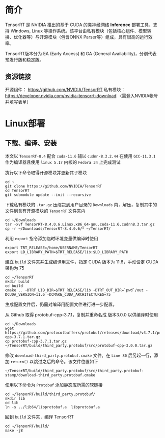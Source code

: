 
# 简介
TensorRT 是 NVIDIA 推出的基于 CUDA 的类神经网络 **Inference** 部署工具，支持 Windows, Linux 等操作系统。该平台由私有模块（包括核心组件、模型转换、优化器等）与开源模块（包含ONNX Parser等）组成，具有很高的运行效率。

TensorRT版本分为 EA (Early Access) 和 GA (General Availability)，分别代表预发行版和稳定版。

## 资源链接
开源组件： https://github.com/NVIDIA/TensorRT
私有模块： https://developer.nvidia.com/nvidia-tensorrt-download （需登入NVIDIA帐号并填写表单）

# Linux部署

## 下载、编译、安装
本文以 `TensorRT-8.4` 配合 `cuda-11.6` 辅以 `cudnn-8.3.2.44` 在使用 `GCC-11.3.1` 作为编译器且使用 `linux 5.17` 内核的 `Fedora 34` 上完成测试

执行以下命令取得开源模块并更新其子模块
```
cd ~
git clone https://github.com/NVIDIA/TensorRT
cd TensorRT
git submodule update --init --recursive
```

下载私有模块的 `.tar.gz` 压缩包到用户目录的 `Downloads` 内，解压，复制其中的文件到含有开源模块的 `TensorRT` 文件夹内
```
cd ~/Downloads
tar -xvf TensorRT-8.4.0.6.Linux.x86_64-gnu.cuda-11.6.cudnn8.3.tar.gz
cp -r ~/Downloads/TensorRT-8.4.0.6/* ~/TensorRT/
```

利用 `export` 指令添加临时环境变量供编译时使用
```
export TRT_RELEASE=/home/USERNAME/TensorRT
export LD_LIBRARY_PATH=$TRT_RELEASE/lib:$LD_LIBRARY_PATH
```

建立 `build` 文件夹并生成编译用文件，指定 CUDA 版本为 11.6，手动设定 CUDA 架构为 75
```
cd ~/TensorRT
mkdir build
cd build
cmake .. -DTRT_LIB_DIR=$TRT_RELEASE/lib -DTRT_OUT_DIR=`pwd`/out -DCUDA_VERSION=11.6 -DCMAKE_CUDA_ARCHITECTURES=75
```

生成配置文件后，仍需对编译用配置文件进行进一步配置。

从 Github 取得 protobuf-cpp-3.7.1，复制并重命名成 版本3.0.0 以供编译时使用
```
cd ~/Downloads
wget https://github.com/protocolbuffers/protobuf/releases/download/v3.7.1/protobuf-cpp-3.7.1.tar.gz
cp protobuf-cpp-3.7.1.tar.gz ~/TensorRT/build/third_party.protobuf/src/protobuf-cpp-3.0.0.tar.gz
```

修改 `download-third_party.protobuf.cmake` 文件，在 `Line 80` 后另起一行，添加 `return()` 以跳过之后的命令。该文件位置如下
```
~/TensorRT/build/third_party.protobuf/src/third_party.protobuf-stamp/download-third_party.protobuf.cmake
```

使用以下命令为 `Protobuf` 添加静态库所需的软链接
```
cd ~/TensorRT/build/third_party.protobuf/
mkdir lib
cd lib
ln -s ../lib64/libprotobuf.a  libprotobuf.a
```
回到 `build` 文件夹，编译 TensorRT
```
cd ~/TensorRT/build/
make -j8
```
